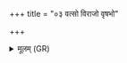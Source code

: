 +++
title = "०३ वत्सो विराजो वृषभो"

+++
<details><summary>मूलम् (GR)</summary>

वत्सो विराजो वृषभो मतीनाम्  
आ रुरोह शुक्रपृष्ठो ऽन्तरिक्षम् ।  
घृतेणार्कम् अभ्य् अर्चन्ति वत्सं  
ब्रह्म सन्तं ब्रह्मणा वर्धयन्तु ॥
</details>